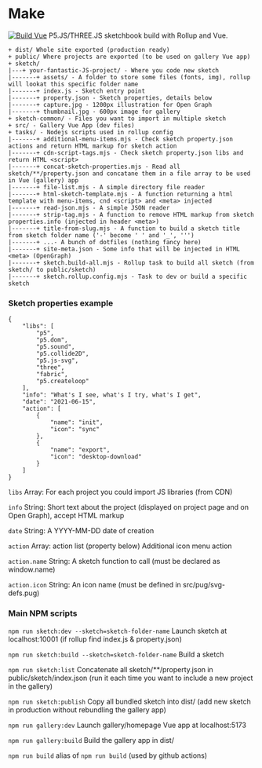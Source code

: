 # Make
[![Build Vue](https://github.com/nclslbrn/make/actions/workflows/main.yml/badge.svg)](https://github.com/nclslbrn/make/actions/workflows/main.yml)
P5.JS/THREE.JS sketchbook build with Rollup and Vue.


```
+ dist/ Whole site exported (production ready)
+ public/ Where projects are exported (to be used on gallery Vue app)
+ sketch/
|---+ your-fantastic-JS-project/ - Where you code new sketch
|-------+ assets/ - A folder to store some files (fonts, img), rollup will lookat this specific folder name
|-------+ index.js - Sketch entry point
|-------+ property.json - Sketch properties, details below
|-------+ capture.jpg - 1200px illustration for Open Graph
|-------+ thumbnail.jpg - 600px image for gallery
+ sketch-common/ - Files you want to import in multiple sketch
+ src/ - Gallery Vue App (dev files)
+ tasks/ - Nodejs scripts used in rollup config
|-------+ additional-menu-items.mjs - Check sketch property.json actions and return HTML markup for sketch action
|-------+ cdn-script-tags.mjs - Check sketch property.json libs and return HTML <script>
|-------+ concat-sketch-properties.mjs - Read all sketch/**/property.json and concatane them in a file array to be used in Vue (gallery) app
|-------+ file-list.mjs - A simple directory file reader
|-------+ html-sketch-template.mjs - A function returning a html template with menu-items, cnd <script> and <meta> injected
|-------+ read-json.mjs - A simple JSON reader
|-------+ strip-tag.mjs - A function to remove HTML markup from sketch properties.info (injected in header <meta>)
|-------+ title-from-slug.mjs - A function to build a sketch title from sketch folder name ('-' become ' ' and '_', ''')
|-------+ ...- A bunch of dotfiles (nothing fancy here)
|-------+ site-meta.json - Some info that will be injected in HTML <meta> (OpenGraph)
|-------+ sketch.build-all.mjs - Rollup task to build all sketch (from sketch/ to public/sketch)
|-------+ sketch.rollup.config.mjs - Task to dev or build a specific sketch

```

### Sketch properties example
```
{
    "libs": [
        "p5",
        "p5.dom",
        "p5.sound",
        "p5.collide2D",
        "p5.js-svg",
        "three",
        "fabric",
        "p5.createloop"
    ],
    "info": "What's I see, what's I try, what's I get",
    "date": "2021-06-15",
    "action": [
        {
            "name": "init",
            "icon": "sync"
        },
        {
            "name": "export",
            "icon": "desktop-download"
        }
    ]
}
```


```libs``` Array: For each project you could import JS libraries (from CDN)

```info``` String: Short text about the project (displayed on project page and on Open Graph), accept HTML markup

```date``` String: A YYYY-MM-DD date of creation

```action``` Array: action list (property below) Additional icon menu action

```action.name``` String: A sketch function to call (must be declared as window.name)

```action.icon``` String: An icon name (must be defined in src/pug/svg-defs.pug)



### Main NPM scripts

```npm run sketch:dev --sketch=sketch-folder-name``` Launch sketch at localhost:10001 (if rollup find index.js & property.json)

```npm run sketch:build --sketch=sketch-folder-name``` Build a sketch

```npm run sketch:list``` Concatenate all sketch/**/property.json in public/sketch/index.json (run it each time you want to include a new project in the gallery)

```npm run sketch:publish``` Copy all bundled sketch into dist/ (add new sketch in production without rebundling the gallery app)

```npm run gallery:dev``` Launch gallery/homepage Vue app at localhost:5173

```npm run gallery:build``` Build the gallery app in dist/

```npm run build``` alias of ```npm run build``` (used by github actions)